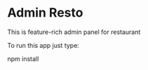 # Admin Resto

This is feature-rich admin panel for restaurant

To run this app just type:

npm install